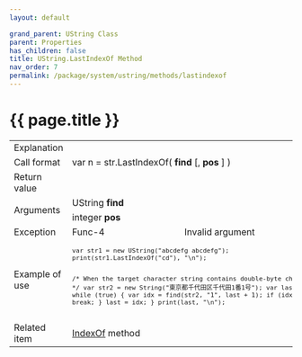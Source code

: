 ```yaml
---
layout: default

grand_parent: UString Class
parent: Properties
has_children: false
title: UString.LastIndexOf Method
nav_order: 7
permalink: /package/system/ustring/methods/lastindexof
---
```

# {{ page.title }}

<table>
  <tr>
    <td>Explanation</td>
    <td colspan="2"></td>
  </tr>
  <tr>
    <td>Call format</td>
    <td colspan="2">var n = str.LastIndexOf( <b>find</b> [, <b>pos</b> ] )</td>
  </tr>
  <tr>
    <td>Return value</td>
    <td colspan="2"></td>
  </tr>  
  <tr>
    <td rowspan="2">Arguments</td>
    <td>UString <b>find</b></td>
    <td></td>
  </tr>
  <tr>
    <td>integer <b>pos</b></td>
    <td></td>
  </tr>
  <tr>
    <td>Exception</td>
    <td>Func-4</td>
    <td>Invalid argument</td>
  </tr>
  <tr>
    <td>Example of use</td>
    <td colspan="2"><code><pre>
var str1 = new UString("abcdefg abcdefg");
print(str1.LastIndexOf("cd"), "\n");
 
 
/* When the target character string contains double-byte characters */
var str2 = new String("東京都千代田区千代田1番1号");
var last = -1;
while (true) {
    var idx = find(str2, "1", last + 1);
    if (idx < 0) {
        break;
    }
    last = idx;
}
print(last, "\n");
    </pre></code></td>
  </tr>
  <tr>
    <td>Related item</td>
    <td colspan="2"><a href="/package/system/ustring/methods/indexof">IndexOf</a> method</td>
  </tr>
</table>